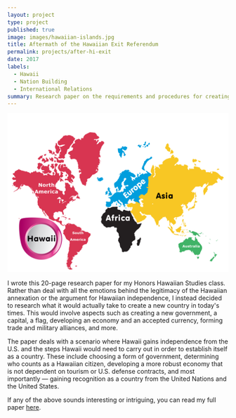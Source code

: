 ```yaml
---
layout: project
type: project
published: true
image: images/hawaiian-islands.jpg
title: Aftermath of the Hawaiian Exit Referendum
permalink: projects/after-hi-exit
date: 2017
labels:
  - Hawaii
  - Nation Building
  - International Relations
summary: Research paper on the requirements and procedures for creating a new nation in modern times, taken from the perspective of a fictional newly-independent Hawaii.
---
```


<img class="ui fluid image" src="../images/hawaii-world.png">

I wrote this 20-page research paper for my Honors Hawaiian Studies class. Rather than deal with all the emotions behind the legitimacy of the Hawaiian annexation or the argument for Hawaiian independence, I instead decided to research what it would actually take to create a new country in today's times. This would involve aspects such as creating a new government, a capital, a flag, developing an economy and an accepted currency, forming trade and military alliances, and more.

The paper deals with a scenario where Hawaii gains independence from the U.S. and the steps Hawaii would need to carry out in order to establish itself as a country. These include choosing a form of government, determining who counts as a Hawaiian citizen, developing a more robust economy that is not dependent on tourism or U.S. defense contracts, and most importantly — gaining recognition as a country from the United Nations and the United States.

If any of the above sounds interesting or intriguing, you can read my full paper [here](../projects/aftermath-of-the-hawaiian-exit-referendum.pdf).
